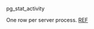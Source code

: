 pg_stat_activity

One row per server process.
[REF](https://www.postgresql.org/docs/current/monitoring-stats.html#MONITORING-PG-STAT-ACTIVITY-VIEW)
